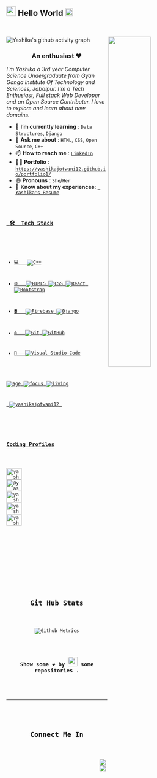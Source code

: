<!-- ![](https://raw.githubusercontent.com/halfrost/halfrost/master/icons/header_.png) -->


<h2><img src="https://imgur.com/CTPzCrS.gif" height=25px width=25px> Hello World <img src="https://imgur.com/TFzFv3D.gif" height=20px width=20px></h2>
<br>

![Yashika's github activity graph](https://activity-graph.herokuapp.com/graph?username=yashikajotwani12&theme=dracula)
<img src="https://imgur.com/Z9n1y5S.gif" height=47% width=47% align="right" >
<h3 align="center">An enthusiast ❤</h3>
<p><i> I'm Yashika a 3rd year Computer Science Undergraduate from Gyan Ganga Institute Of Technology and Sciences, Jabalpur. I'm a Tech Enthusiast, Full stack Web Developer and an Open Source Contributer. I love to explore and learn about new domains.</i></p>


<ul>
<li> 🌱 <b>I’m currently learning</b> : <code>Data Structures</code>, <code>Django</code></li>
<li> 💬 <b>Ask me about</b> : <code>HTML</code>, <code>CSS</code>, <code>Open Source</code>, <code>C++</code></li>
<li> 📫 <b>How to reach me</b> : <code><a href="https://www.linkedin.com/in/yashika-jothwani-03a0061b7/">LinkedIn</a></code></li>
<li> 👩‍💻 <b>Portfolio</b> : <code><a href="https://yashikajotwani12.github.io/portfolio1/">https://yashikajotwani12.github.io/portfolio1/</a></code></li>
<li> 😄 <b>Pronouns</b> : <code>She</code>/<code>Her</code></li>
<li>📄 <b>Know about my experiences</b>: <code><a href="https://drive.google.com/file/d/1sRvVJ7V4aQHg9AJcwXpHVxltbrJpHrpg/view?usp=sharing"> Yashika's Resume</li>
</ul>
<h3> 🛠 &nbsp;Tech Stack</h3>

- 💻 &nbsp;
  ![C++](https://img.shields.io/badge/-C++-333333?style=flat&logo=C%2B%2B&logoColor=00599C)
- 🌐 &nbsp;
  ![HTML5](https://img.shields.io/badge/-HTML5-333333?style=flat&logo=HTML5)
  ![CSS](https://img.shields.io/badge/-CSS-333333?style=flat&logo=CSS3&logoColor=1572B6)
  ![React](https://img.shields.io/badge/-React-333333?style=flat&logo=react)
  ![Bootstrap](https://img.shields.io/badge/-Bootstrap-333333?style=flat&logo=bootstrap&logoColor=563D7C)
  
- 🛢 &nbsp;
  ![Firebase](https://img.shields.io/badge/-Firebase-333333?style=flat&logo=Firebase)
  ![Django](https://img.shields.io/badge/-Django-333333?style=flat&logo=Django)
- ⚙️ &nbsp;
  ![Git](https://img.shields.io/badge/-Git-333333?style=flat&logo=git)
  ![GitHub](https://img.shields.io/badge/-GitHub-333333?style=flat&logo=github)
- 🔧 &nbsp;
  ![Visual Studio Code](https://img.shields.io/badge/-Visual%20Studio%20Code-333333?style=flat&logo=visual-studio-code&logoColor=007ACC)

![age](https://img.shields.io/badge/age-20-blue)
![focus](https://img.shields.io/badge/focus-FullStack-brightgreen)
![living](https://img.shields.io/badge/living-INDIA-3c9)
<p align="left"> <img src="https://komarev.com/ghpvc/?username=yashikajotwani12&label=Profile%20views&color=0e75b6&style=flat" alt="yashikajotwani12"> </p>


<!-- 
<img align="right" alt="Coding" width="400" src="https://cdn.dribbble.com/users/2646423/screenshots/5507196/computer.gif"> -->

<h3 align="left">Coding Profiles</h3>
<p align="left">
<a href="https://www.codechef.com/users/yashika_00" target="blank"><img align="center" src="https://cdn.jsdelivr.net/npm/simple-icons@3.1.0/icons/codechef.svg" alt="yashika_00" height="30" width="40" /></a>
<a href="https://www.hackerrank.com/@yashikajotwani12" target="blank"><img align="center" src="https://cdn.jsdelivr.net/npm/simple-icons@3.0.1/icons/hackerrank.svg" alt="@yashikajotwani12" height="30" width="40" /></a>
<a href="https://codeforces.com/profile/yashikajotwani1" target="blank"><img align="center" src="https://cdn.jsdelivr.net/npm/simple-icons@3.0.1/icons/codeforces.svg" alt="yashikajotwani1" height="30" width="40" /></a>
<a href="https://www.leetcode.com/yashikajotwani" target="blank"><img align="center" src="https://cdn.jsdelivr.net/npm/simple-icons@3.0.1/icons/leetcode.svg" alt="yashikajotwani" height="30" width="40" /></a>
<a href="https://auth.geeksforgeeks.org/user/yashikajotwani12" target="blank"><img align="center" src="https://cdn.jsdelivr.net/npm/simple-icons@3.0.1/icons/geeksforgeeks.svg" alt="yashikajotwani12" height="30" width="40" /></a>
</p>



<br>

<div align="center">
 
<!--  <p align="left"> <img src="https://github-profile-trophy.vercel.app/?username=yashikajotwani12&theme=dark" alt="yashikajotwani12"> </p>

<p align="left"> <img src="https://github-readme-streak-stats.herokuapp.com/?user=yashikajotwani12&theme=dark" alt="yashikajotwani12" > </p>

<p align="left"> <img src="https://github-readme-stats.vercel.app/api/top-langs?username=yashikajotwani12&show_icons=true&locale=en&layout=compact&theme=dark" alt="yashikajotwani12" > </p>

<p align="left"> <img src="https://github-readme-stats.vercel.app/api?username=yashikajotwani12&show_icons=true&locale=en&theme=dark" alt="yashikajotwani12" ></p>  -->
  


  <center>
<h2 align="center">Git Hub Stats</h2>

<p align="center"><img src="https://metrics.lecoq.io/yashikajotwani12" alt="Github Metrics"></p>

<h3 align="center">Show some ❤ by <img src="https://imgur.com/o7ncZFp.jpg" height=25px width=25px> some repositories .</h3>
</center>
  
---
<div align="center">
 <h2>Connect Me In</h2>
  
[<img src="https://img.shields.io/badge/linkedin-%230077B5.svg?&style=for-the-badge&logo=linkedin&logoColor=white">](https://www.linkedin.com/in/yashika-jothwani-03a0061b7/)
[<img src="https://img.shields.io/badge/Portfolio-%23000000.svg?&style=for-the-badge">](https://yashikajotwani12.github.io/portfolio1/)

</div>

